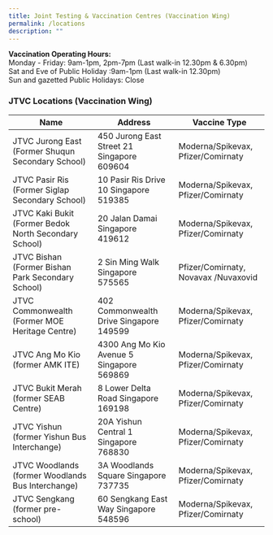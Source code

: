 ```yaml
---
title: Joint Testing & Vaccination Centres (Vaccination Wing)
permalink: /locations
description: ""
---
```


**Vaccination Operating Hours:**<br>
Monday - Friday: 9am-1pm, 2pm-7pm (Last walk-in 12.30pm & 6.30pm)<br>
Sat and Eve of Public Holiday :9am-1pm (Last walk-in 12.30pm)<br>
Sun and gazetted Public Holidays: Close<br>

### **JTVC Locations (Vaccination Wing)**
<table>
  <thead>
    <tr>
      <th>Name</th>
      <th>Address</th>
			<th>Vaccine Type</th>
    </tr>
  </thead>
  <tbody>	
    <tr>
      <td>JTVC Jurong East (Former Shuqun Secondary School)
 </td>
      <td>450 Jurong East Street 21 Singapore 609604</td>
			<td>Moderna/Spikevax, Pfizer/Comirnaty</td>
    </tr>
    <tr>
      <td>JTVC Pasir Ris (Former Siglap Secondary School)</td>
      <td>10 Pasir Ris Drive 10 Singapore 519385</td>
			<td>Moderna/Spikevax, Pfizer/Comirnaty</td>
    </tr>
    <tr>
      <td>JTVC Kaki Bukit (Former Bedok North Secondary
School)</td>
      <td>20 Jalan Damai Singapore 419612</td>
			<td>Moderna/Spikevax, Pfizer/Comirnaty</td>
    </tr>
    <tr>
      <td>JTVC Bishan (Former Bishan Park Secondary School)</td>
      <td>2 Sin Ming Walk Singapore 575565</td>
			<td>Pfizer/Comirnaty, Novavax /Nuvaxovid</td>
    </tr>	
    <tr>
      <td>JTVC Commonwealth (Former MOE Heritage Centre)</td>
      <td>402 Commonwealth Drive Singapore 149599</td>
			<td>Moderna/Spikevax, Pfizer/Comirnaty</td>
    </tr>
		<tr>
      <td>JTVC Ang Mo Kio (former AMK ITE)</td>
      <td>4300 Ang Mo Kio Avenue 5 Singapore 569869</td>
			<td>Moderna/Spikevax, Pfizer/Comirnaty</td>
    </tr>
		<tr>
      <td>JTVC Bukit Merah (former SEAB Centre)</td>
      <td>8 Lower Delta Road Singapore 169198</td>
			<td>Moderna/Spikevax, Pfizer/Comirnaty</td>
    </tr>
		<tr>
      <td>JTVC Yishun (former Yishun Bus Interchange)</td>
      <td>20A Yishun Central 1 Singapore 768830</td>
			<td>Moderna/Spikevax, Pfizer/Comirnaty</td>
    </tr>
		<tr>
      <td>JTVC Woodlands (former Woodlands Bus Interchange)</td>
      <td>3A Woodlands Square Singapore 737735</td>
			<td>Moderna/Spikevax, Pfizer/Comirnaty</td>
    </tr>
		<tr>
      <td>JTVC Sengkang (former pre-school)</td>
      <td>60 Sengkang East Way Singapore 548596</td>
			<td>Moderna/Spikevax, Pfizer/Comirnaty</td>
    </tr>
	</tbody>
</table>